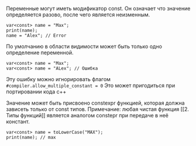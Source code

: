 Переменные могут иметь модификатор const.
Он означает что значение определяется разово, после чего является неизменным.
```
var<const> name = "Max";
print(name);
name = "Alex"; // Error
```

По умолчанию в области видимости может быть только одно определение переменной.
```
var<const> name = "Max";
var<const> name = "ALex"; // Ошибка
```

Эту ошибку можно игнорировать флагом `#compiler.allow_multiple_constant = 0`
Это может пригодиться при портировании кода с++

Значение может быть присвоено constexpr функцией, которая должна зависеть только от const типов. Примечание: любая чистая функция [[2. Типы функций]] является аналогом constepr при передаче в неё констант. 
```
var<const> name = toLowerCase("MAX");
print(name); // max
```
